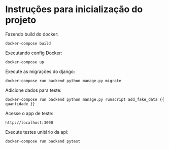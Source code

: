 # Instruções para inicialização do projeto

Fazendo build do docker:

    docker-compose build

Executando config Docker:

    docker-compose up

Execute as migrações do django:

    docker-compose run backend python manage.py migrate

Adicione dados para teste:

    docker-compose run backend python manage.py runscript add_fake_data {{ quantidade }}

Acesse o app de teste:

    http://localhost:3000

Execute testes unitário da api:

    docker-compose run backend pytest